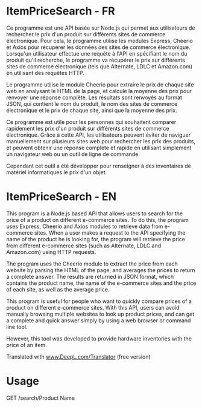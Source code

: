 # ItemPriceSearch - FR

Ce programme est une API basée sur Node.js qui permet aux utilisateurs de rechercher le prix d'un produit sur différents sites de commerce électronique. Pour cela, le programme utilise les modules Express, Cheerio et Axios pour récupérer les données des sites de commerce électronique. Lorsqu'un utilisateur effectue une requête à l'API en spécifiant le nom du produit qu'il recherche, le programme va récupérer le prix sur différents sites de commerce électronique (tels que Alternate, LDLC et Amazon.com) en utilisant des requêtes HTTP.

Le programme utilise le module Cheerio pour extraire le prix de chaque site web en analysant le HTML de la page, et calcule la moyenne des prix pour renvoyer une réponse complète. Les résultats sont renvoyés au format JSON, qui contient le nom du produit, le nom des sites de commerce électronique et le prix de chaque site, ainsi que la moyenne des prix.

Ce programme est utile pour les personnes qui souhaitent comparer rapidement les prix d'un produit sur différents sites de commerce électronique. Grâce à cette API, les utilisateurs peuvent éviter de naviguer manuellement sur plusieurs sites web pour rechercher les prix des produits, et peuvent obtenir une réponse complète et rapide en utilisant simplement un navigateur web ou un outil de ligne de commande.

Cependant cet outil a été développer pour renseigner à des inventaires de matériel informatiques le prix d'un objet.

# ItemPriceSearch - EN

This program is a Node.js based API that allows users to search for the price of a product on different e-commerce sites. To do this, the program uses Express, Cheerio and Axios modules to retrieve data from e-commerce sites. When a user makes a request to the API specifying the name of the product he is looking for, the program will retrieve the price from different e-commerce sites (such as Alternate, LDLC and Amazon.com) using HTTP requests.

The program uses the Cheerio module to extract the price from each website by parsing the HTML of the page, and averages the prices to return a complete answer. The results are returned in JSON format, which contains the product name, the name of the e-commerce sites and the price of each site, as well as the average price.

This program is useful for people who want to quickly compare prices of a product on different e-commerce sites. With this API, users can avoid manually browsing multiple websites to look up product prices, and can get a complete and quick answer simply by using a web browser or command line tool.

However, this tool was developed to provide hardware inventories with the price of an item.

Translated with www.DeepL.com/Translator (free version)

# Usage

GET /search/Product Name
